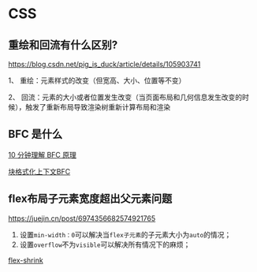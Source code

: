 # CSS

## 重绘和回流有什么区别?

https://blog.csdn.net/pig_is_duck/article/details/105903741

1、 重绘：元素样式的改变（但宽高、大小、位置等不变）

2、 回流：元素的大小或者位置发生改变（当页面布局和几何信息发生改变的时候），触发了重新布局导致渲染树重新计算布局和渲染



## BFC 是什么

[10 分钟理解 BFC 原理](https://zhuanlan.zhihu.com/p/25321647)

[块格式化上下文BFC](https://developer.mozilla.org/zh-CN/docs/Web/Guide/CSS/Block_formatting_context)

## flex布局子元素宽度超出父元素问题

https://juejin.cn/post/6974356682574921765

1. 设置`min-width：0`可以解决当`flex子元素`的子元素大小为`auto`的情况；
2. 设置`overflow`不为`visible`可以解决所有情况下的麻烦；

[flex-shrink](https://www.runoob.com/cssref/css3-pr-flex-shrink.html)

